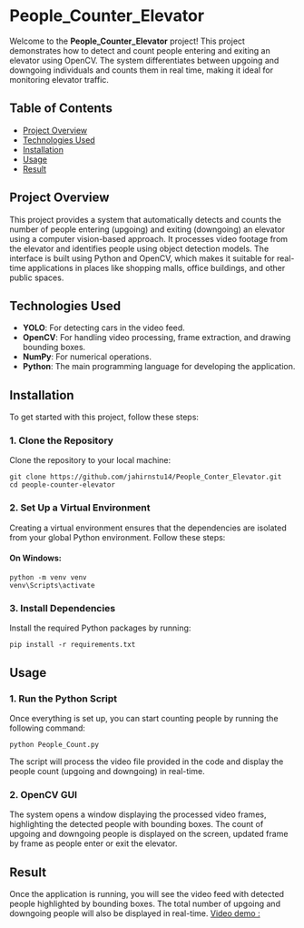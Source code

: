 
# People_Counter_Elevator
Welcome to the **People_Counter_Elevator** project! This project demonstrates how to detect and count people entering and exiting an elevator using OpenCV. The system differentiates between upgoing and downgoing individuals and counts them in real time, making it ideal for monitoring elevator traffic.

## Table of Contents

-   [Project Overview](#project-overview)
-   [Technologies Used](#technologies-used)
-   [Installation](#installation)
-   [Usage](#usage)
-   [Result](#result)

## Project Overview

This project provides a system that automatically detects and counts the number of people entering (upgoing) and exiting (downgoing) an elevator using a computer vision-based approach. It processes video footage from the elevator and identifies people using object detection models. The interface is built using Python and OpenCV, which makes it suitable for real-time applications in places like shopping malls, office buildings, and other public spaces.

## Technologies Used

-   **YOLO**: For detecting cars in the video feed.
-   **OpenCV**: For handling video processing, frame extraction, and drawing bounding boxes.
-   **NumPy**: For numerical operations.
-   **Python**: The main programming language for developing the application.

## Installation

To get started with this project, follow these steps:

### 1. **Clone the Repository**

Clone the repository to your local machine:

    git clone https://github.com/jahirnstu14/People_Conter_Elevator.git
    cd people-counter-elevator


 

### 2. **Set Up a Virtual Environment**

Creating a virtual environment ensures that the dependencies are isolated from your global Python environment. Follow these steps:

#### On Windows:

    python -m venv venv
    venv\Scripts\activate

 


### 3. **Install Dependencies**

Install the required Python packages by running:

`pip install -r requirements.txt` 



## Usage

### 1. **Run the Python Script**

Once everything is set up, you can start counting people by running the following command:

    python People_Count.py
    

 

The script will process the video file provided in the code and display the people count (upgoing and downgoing) in real-time.

### 2. **OpenCV GUI**

The system opens a window displaying the processed video frames, highlighting the detected people with bounding boxes. The count of upgoing and downgoing people is displayed on the screen, updated frame by frame as people enter or exit the elevator.


## Result

Once the application is running, you will see the video feed with detected people highlighted by bounding boxes. The total number of upgoing and downgoing people will also be displayed in real-time.
[Video demo : ](https://github.com/jahirnstu14/People_Conter_Elevator/blob/main/output_video.mp4)
